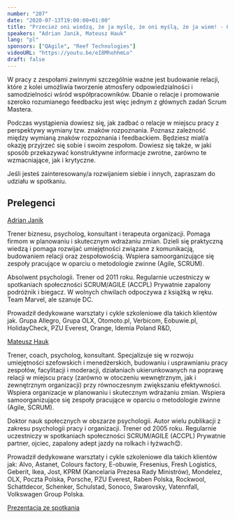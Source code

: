 ```yaml
---
number: "207"
date: "2020-07-13T19:00:00+01:00"
title: "Przecież oni wiedzą, że ja myślę, że oni myślą, że ja wiem! - O komunikacji budującej relacje"
speakers: "Adrian Janik, Mateusz Hauk"
lang: "pl"
sponsors: ["QAgile", "Reef Technologies"]
videoURL: "https://youtu.be/eI8MhohhmLo"
draft: false
---
```


W pracy z zespołami zwinnymi szczególnie ważne jest budowanie relacji, które z kolei umożliwia tworzenie atmosfery odpowiedzialności i samodzielności wśród współpracowników. Dbanie o relacje i promowanie szeroko rozumianego feedbacku jest więc jednym z głównych zadań Scrum Mastera.

Podczas wystąpienia dowiesz się, jak zadbać o relacje w miejscu pracy z perspektywy wymiany tzw. znaków rozpoznania. Poznasz zależność między wymianą znaków rozpoznania i feedbackiem. Będziesz miał/a okazję przyjrzeć się sobie i swoim zespołom. Dowiesz się także, w jaki sposób przekazywać konstruktywne informacje zwrotne, zarówno te wzmacniające, jak i krytyczne.

Jeśli jesteś zainteresowany/a rozwijaniem siebie i innych, zapraszam do udziału w spotkaniu.

## Prelegenci

<a href="https://www.linkedin.com/in/adrian-janik-b1664395/" target="_blank">Adrian Janik</a>

Trener biznesu, psycholog, konsultant i terapeuta organizacji. Pomaga firmom w planowaniu i skutecznym wdrażaniu zmian. Dzieli się praktyczną wiedzą i pomaga rozwijać umiejętności związane z komunikacją, budowaniem relacji oraz zespołowością. Wspiera samoorganizujące się zespoły pracujące w
oparciu o metodologie zwinne (Agile, SCRUM).  

Absolwent psychologii. Trener od 2011 roku. Regularnie uczestniczy w spotkaniach społeczności
SCRUM/AGILE (ACCPL) Prywatnie zapalony podróżnik i biegacz. W wolnych chwilach odpoczywa z książką
w ręku. Team Marvel, ale szanuje DC.  

Prowadził dedykowane warsztaty i cykle szkoleniowe dla takich klientów jak. Grupa Allegro, Grupa OLX,
Otomoto.pl, Verbicom, Eobuwie.pl, HolidayCheck, PZU Everest, Orange, Idemia Poland R&D,

<a href="https://www.linkedin.com/in/mateusz-hauk-6651638/" target="_blank">Mateusz Hauk</a> 

Trener, coach, psycholog, konsultant. Specjalizuje się w rozwoju umiejętności szefowskich i menedżerskich, budowaniu i usprawnianiu pracy zespołów, facylitacji i moderacji, działaniach ukierunkowanych na poprawę relacji w miejscu pracy (zarówno w otoczeniu wewnętrznym, jak i zewnętrznym organizacji) przy równoczesnym zwiększaniu efektywności. Wspiera organizacje w planowaniu i skutecznym wdrażaniu zmian. Wspiera samoorganizujące się zespoły pracujące w oparciu o metodologie zwinne (Agile, SCRUM). 

Doktor nauk społecznych w obszarze psychologii. Autor wielu publikacji z zakresu psychologii pracy i organizacji. Trener od 2005 roku. Regularnie uczestniczy w spotkaniach społeczności SCRUM/AGILE (ACCPL) Prywatnie partner, ojciec, zapalony adept jazdy na rolkach i łyżwach😊.  

Prowadził dedykowane warsztaty i cykle szkoleniowe dla takich klientów jak: Alvo, Astanet, Colours factory, E-obuwie, Fresenius, Fresh Logistics, Geberit, Ikea, Jost, KPRM (Kancelaria Prezesa Rady Ministrów), Mondelez, OLX, Poczta Polska, Porsche, PZU Everest, Raben Polska, Rockwool, Schattdecor, Schenker, Schulstad, Sonoco, Swarovsky, Vatennfall, Volkswagen Group Polska.

<a href="Prezentacja.pdf" target="_blank">Prezentacja ze spotkania</a></br>
